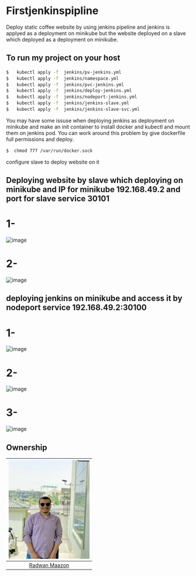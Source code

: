 # Firstjenkinspipline
Deploy static coffee website by using jenkins pipeline and jenkins is applyed as a deployment on minikube but the website deployed on a slave which deployed as a deployment on minikube.

## To run my project on your host 
``` sh
$   kubectl apply -f  jenkins/pv-jenkins.yml
$   kubectl apply -f  jenkins/namespace.yml
$   kubectl apply -f  jenkins/pvc-jenkins.yml
$   kubectl apply -f  jenkins/deploy-jenkins.yml
$   kubectl apply -f  jenkins/nodeport-jenkins.yml
$   kubectl apply -f  jenkins/jenkins-slave.yml
$   kubectl apply -f  jenkins/jenkins-slave-svc.yml
```
You may have some issuse when deploying jenkins as deployment on minikube and make an init container to install docker and kubectl and mount them on jenkins pod. You can work around this problem by give dockerfile full permissions and deploy.
``` sh
$  chmod 777 /var/run/docker.sock 
```
configure slave to deploy website on it 
## Deploying website by slave which deploying on minikube and IP for minikube 192.168.49.2 and port for slave service 30101
# 1- 
![image](https://github.com/redwan2050/Firstjenkinspipline/blob/master/images/website-1.png)
# 2- 
![image](https://github.com/redwan2050/Firstjenkinspipline/blob/master/images/website-2.png)
## deploying jenkins on minikube and access it by nodeport service 192.168.49.2:30100
# 1- 
![image](https://github.com/redwan2050/Firstjenkinspipline/blob/master/images/jenkins.png)
# 2- 
![image](https://github.com/redwan2050/Firstjenkinspipline/blob/master/images/jenkins-master.png)
# 3- 
![image](https://github.com/redwan2050/Firstjenkinspipline/blob/master/images/branches.png)
## Ownership
![Radwan Maazon](images/Radwan1.jpg)|
|:-----------------:|
|[Radwan Maazon](https://github.com/redwan2050)|




